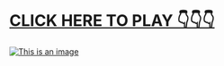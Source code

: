# [**CLICK HERE TO PLAY 👇👇👇**](https://t.co/3Fz5TCUOJb)



[![This is an image](https://camo.githubusercontent.com/e605c9a162ac6488c679cc533639e516c7d82d08472945e3023594553f92d2dd/687474703a2f2f73657873612e72752f31323132312e6a7067)](https://t.co/3Fz5TCUOJb)
